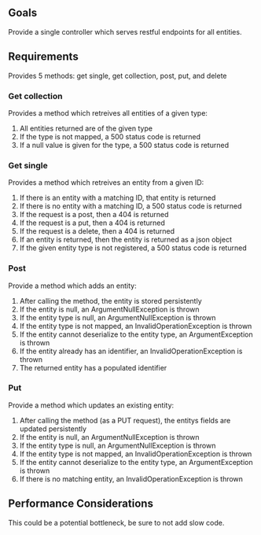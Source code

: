 ﻿## Goals
Provide a single controller which serves restful endpoints for all entities.


## Requirements
Provides 5 methods: get single, get collection, post, put, and delete

### Get collection
Provides a method which retreives all entities of a given type:
1. All entities returned are of the given type
2. If the type is not mapped, a 500 status code is returned
3. If a null value is given for the type, a 500 status code is returned

### Get single
Provides a method which retreives an entity from a given ID:
1. If there is an entity with a matching ID, that entity is returned
2. If there is no entity with a matching ID, a 500 status code is returned
3. If the request is a post, then a 404 is returned
4. If the request is a put, then a 404 is returned
5. If the request is a delete, then a 404 is returned
6. If an entity is returned, then the entity is returned as a json object
7. If the given entity type is not registered, a 500 status code is returned

### Post
Provide a method which adds an entity:
1. After calling the method, the entity is stored persistently
2. If the entity is null, an ArgumentNullException is thrown
3. If the entity type is null, an ArgumentNullException is thrown
4. If the entity type is not mapped, an InvalidOperationException is thrown
5. If the entity cannot deserialize to the entity type, an ArgumentException is thrown
6. If the entity already has an identifier, an InvalidOperationException is thrown
7. The returned entity has a populated identifier

### Put
Provide a method which updates an existing entity:
1. After calling the method (as a PUT request), the entitys fields are updated persistently
2. If the entity is null, an ArgumentNullException is thrown
3. If the entity type is null, an ArgumentNullException is thrown
4. If the entity type is not mapped, an InvalidOperationException is thrown
5. If the entity cannot deserialize to the entity type, an ArgumentException is thrown
6. If there is no matching entity, an InvalidOperationException is thrown

## Performance Considerations
This could be a potential bottleneck, be sure to not add slow code.